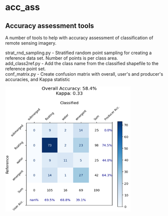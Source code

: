# acc_ass
## Accuracy assessment tools
A number of tools to help with accuracy assessment of classification of remote sensing imagery.

strat_rnd_sampling.py - Stratified random point sampling for creating a reference data set. Number of points is per class area. <br>
add_class2ref.py - Add the class name from the classified shapefile to the reference point set. <br>
conf_matrix.py - Create confusion matrix with overall, user's and producer's accuracies, and Kappa statistic

<img src="https://github.com/timwh/acc_ass/blob/main/images/Screenshot2025-03-28160534.png" width="400" height="400" />
